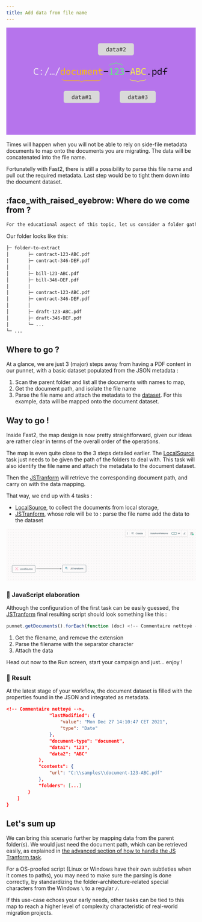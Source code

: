 ```yaml
---
title: Add data from file name
---
```


![Data from file name cover](../assets/img/cookbooks/dataFromFilename_cover.png)

Times will happen when you will not be able to rely on side-file metadata documents to map onto the documents you are migrating. The data will be concatenated into the file name.

Fortunatelly with Fast2, there is still a possibility to parse this file name and pull out the required metadata. Last step would be to tight them down into the document dataset.

## :face_with_raised_eyebrow: Where do we come from ?

```xml
For the educational aspect of this topic, let us consider a folder gathering several documents, all with the same format : `<!-- Commentaire nettoyé -->-&lt;data2&gt;`.
```

Our folder looks like this:


```txt
├─ folder-to-extract
│       ├─ contract-123-ABC.pdf
│       ├─ contract-346-DEF.pdf
│       │             
│       ├─ bill-123-ABC.pdf
│       ├─ bill-346-DEF.pdf
│       │ 
│       ├─ contract-123-ABC.pdf
│       ├─ contract-346-DEF.pdf
│       │             
│       ├─ draft-123-ABC.pdf
│       ├─ draft-346-DEF.pdf
│       └─ ...
└─ ...
```

## Where to go ?

At a glance, we are just 3 (major) steps away from having a PDF content in our punnet, with a basic dataset populated from the JSON metadata :

1. Scan the parent folder and list all the documents with names to map,
1. Get the document path, and isolate the file name
1. Parse the file name and attach the metadata to the [dataset](../getting-started/overall-concepts.md#dataset). For this example, data will be mapped onto the document dataset.




## Way to go !

Inside Fast2, the map design is now pretty straightforward, given our ideas are rather clear in terms of the overall order of the operations.

The map is even quite close to the 3 steps detailed earlier. The [LocalSource](../catalog/source.md#LocalSource) task just needs to be given the path of the folders to deal with. This task will also identify the file name and attach the metadata to the document dataset.

Then the [JSTranform](../catalog/transformer.md#JSTransform) will retrieve the corresponding document path, and carry on with the data mapping.

That way, we end up with 4 tasks :

- [LocalSource](../catalog/source.md#LocalSource), to collect the documents from local storage,
- [JSTranform](../catalog/transformer.md#JSTransform), whose role will be to :
  parse the file name
  add the data to the dataset



![Map to build for data extraction](../assets/img/cookbooks/dataFromFilename_map2025.png)




### :test_tube: JavaScript elaboration

Although the configuration of the first task can be easily guessed, the [JSTranform](../catalog/transformer.md#JSTransform) final resulting script should look something like this :

```js
punnet.getDocuments().forEach(function (doc) <!-- Commentaire nettoyé -->);
```

1.  Get the filename, and remove the extension
2.  Parse the filename with the separator character
3.  Attach the data




Head out now to the Run screen, start your campaign and just... enjoy !

### :checkered_flag: Result

At the latest stage of your workflow, the document dataset is filled with the properties found in the JSON and integrated as metadata.

```json {17-19}
<!-- Commentaire nettoyé -->,
				"lastModified": {
					"value": "Mon Dec 27 14:10:47 CET 2021",
					"type": "Date"
				},
				"document-type": "document",
				"data1": "123",
				"data2": "ABC"
			},
			"contents": {
				"url": "C:\\samples\\document-123-ABC.pdf"
			},
			"folders": [...]
		}
	]
}
```

## Let's sum up

We can bring this scenario further by mapping data from the parent folder(s). We would just need the document path, which can be retrieved easily, as explained in [the advanced section of how to handle the JS Tranform task](../advanced/javascript.md).

For a OS-proofed script (Linux or Windows have their own subtleties when it comes to paths), you may need to make sure the parsing is done correctly, by standardizing the folder-architecture-related special characters from the Windows `\` to a regular `/`.

If this use-case echoes your early needs, other tasks can be tied to this map to reach a higher level of complexity characteristic of real-world migration projects.
